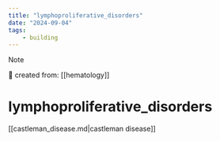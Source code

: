 ```yaml
---
title: "lymphoproliferative_disorders"
date: "2024-09-04"
tags:
    - building
---
```


> [!NOTE]
> 🌱 created from: [[hematology]]

# lymphoproliferative_disorders

[[castleman_disease.md|castleman disease]]

